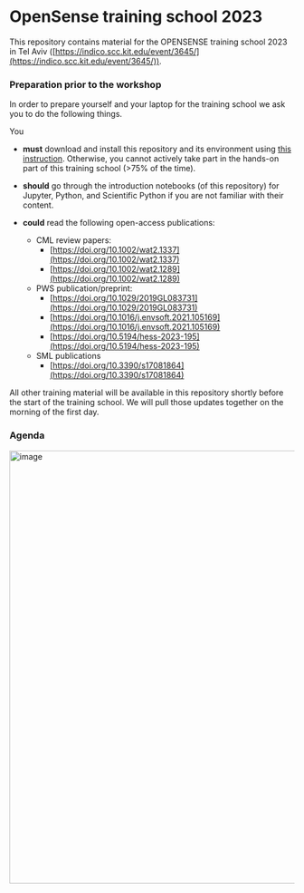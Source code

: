 # OpenSense training school 2023
This repository contains material for the OPENSENSE training school 2023 in Tel Aviv ([https://indico.scc.kit.edu/event/3645/](https://indico.scc.kit.edu/event/3645/)).
### Preparation prior to the workshop
In order to prepare yourself and your laptop for the training school we ask you to do the following things.   
  
You

*  **must** download and install this repository and its environment using [this instruction](https://github.com/OpenSenseAction/training_school_opensene_2023/blob/main/environment_installation_instructions.md). Otherwise, you cannot actively take part in the hands-on part of this training school (>75% of the time).

*  **should** go through the introduction notebooks (of this repository) for Jupyter, Python, and Scientific Python if you are not familiar with their content.

*  **could** read the following open-access publications:
    * CML review papers:
      * [https://doi.org/10.1002/wat2.1337](https://doi.org/10.1002/wat2.1337)
      * [https://doi.org/10.1002/wat2.1289](https://doi.org/10.1002/wat2.1289)
    * PWS publication/preprint:
      * [https://doi.org/10.1029/2019GL083731](https://doi.org/10.1029/2019GL083731)
      * [https://doi.org/10.1016/j.envsoft.2021.105169](https://doi.org/10.1016/j.envsoft.2021.105169)
      * [https://doi.org/10.5194/hess-2023-195](https://doi.org/10.5194/hess-2023-195)
    * SML publications 
      * [https://doi.org/10.3390/s17081864](https://doi.org/10.3390/s17081864)

All other training material will be available in this repository shortly before the start of the training school. We will pull those updates together on the morning of the first day.

### Agenda  
<img width="764" alt="image" src="https://github.com/OpenSenseAction/training_school_opensene_2023/assets/44392812/1ea8b958-0444-467e-abee-b60d6bf66946">

